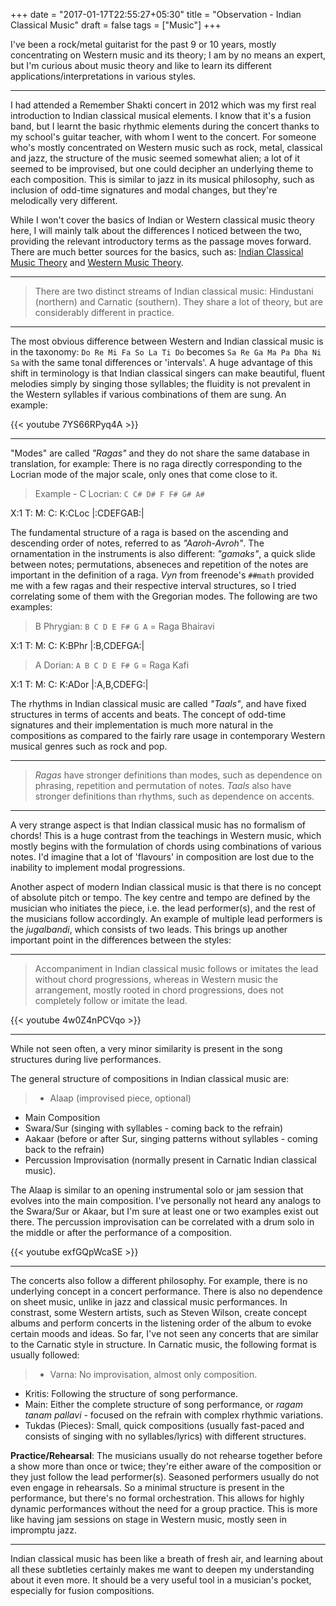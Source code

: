 +++
date = "2017-01-17T22:55:27+05:30"
title = "Observation - Indian Classical Music"
draft = false
tags = ["Music"]
+++

I've been a rock/metal guitarist for the past 9 or 10 years, mostly concentrating on Western music and its theory; I am by no means an expert, but I'm curious about music theory and like to learn its different applications/interpretations in various styles.

---

I had attended a Remember Shakti concert in 2012 which was my first real introduction to Indian classical musical elements. I know that it's a fusion band, but I learnt the basic rhythmic elements during the concert thanks to my school's guitar teacher, with whom I went to the concert. For someone who's mostly concentrated on Western music such as rock, metal, classical and jazz, the structure of the music seemed somewhat alien; a lot of it seemed to be improvised, but one could decipher an underlying theme to each composition. This is similar to jazz in its musical philosophy, such as inclusion of odd-time signatures and modal changes, but they're melodically very different.

While I won't cover the basics of Indian or Western classical music theory here, I will mainly talk about the differences I noticed between the two, providing the relevant introductory terms as the passage moves forward. There are much better sources for the basics, such as: [Indian Classical Music Theory](http://raag-hindustani.com/) and [Western Music Theory](https://www.8notes.com/school/theory/staff_clefs_ledger_lines.asp?pageno=3).

---

> There are two distinct streams of Indian classical music: Hindustani (northern) and Carnatic (southern). They share a lot of theory, but are considerably different in practice.

---

The most obvious difference between Western and Indian classical music is in the taxonomy: `Do Re Mi Fa So La Ti Do` becomes `Sa Re Ga Ma Pa Dha Ni Sa` with the same tonal differences or 'intervals'. A huge advantage of this shift in terminology is that Indian classical singers can make beautiful, fluent melodies simply by singing those syllables; the fluidity is not prevalent in the Western syllables if various combinations of them are sung. An example:

{{< youtube 7YS66RPyq4A >}}

---

"Modes" are called *"Ragas"* and they do not share the same database in translation, for example: There is no raga directly corresponding to the Locrian mode of the major scale, only ones that come close to it. 

> Example - C Locrian: `C C# D# F F# G# A#`

<p>X:1
T:
M:
C:
K:CLoc
|:CDEFGAB:|
</p>

The fundamental structure of a raga is based on the ascending and descending order of notes, referred to as *"Aaroh-Avroh"*. The ornamentation in the instruments is also different: *"gamaks"*, a quick slide between notes; permutations, abseneces and repetition of the notes are important in the definition of a raga. *Vyn* from freenode's `##math` provided me with a few ragas and their respective interval structures, so I tried correlating some of them with the Gregorian modes. The following are two examples:

> B Phrygian: `B C D E F# G A` = Raga Bhairavi

<p>
X:1
T:
M:
C:
K:BPhr
|:B,CDEFGA:|
</p>

> A Dorian: `A B C D E F# G` = Raga Kafi

<p>
X:1
T:
M:
C:
K:ADor
|:A,B,CDEFG:|
</p>


The rhythms in Indian classical music are called *"Taals"*, and have fixed structures in terms of accents and beats. The concept of odd-time signatures and their implementation is much more natural in the compositions as compared to the fairly rare usage in contemporary Western musical genres such as rock and pop.

---

> *Ragas* have stronger definitions than modes, such as dependence on phrasing, repetition and permutation of notes. *Taals* also have stronger definitions than rhythms, such as dependence on accents.

---

A very strange aspect is that Indian classical music has no formalism of chords! This is a huge contrast from the teachings in Western music, which mostly begins with the formulation of chords using combinations of various notes. I'd imagine that a lot of 'flavours' in composition are lost due to the inability to implement modal progressions.

Another aspect of modern Indian classical music is that there is no concept of absolute pitch or tempo. The key centre and tempo are defined by the musician who initiates the piece, i.e. the lead performer(s), and the rest of the musicians follow accordingly. An example of multiple lead performers is the *jugalbandi*, which consists of two leads. This brings up another important point in the differences between the styles: 

---

> Accompaniment in Indian classical music follows or imitates the lead without chord progressions, whereas in Western music the arrangement, mostly rooted in chord progressions, does not completely follow or imitate the lead.

{{< youtube 4w0Z4nPCVqo >}}

---

While not seen often, a very minor similarity is present in the song structures during live performances.

The general structure of compositions in Indian classical music are: 

> * Alaap (improvised piece, optional)
* Main Composition
* Swara/Sur (singing with syllables - coming back to the refrain)
* Aakaar (before or after Sur, singing patterns without syllables - coming back to the refrain)
* Percussion Improvisation (normally present in Carnatic Indian classical music).

The Alaap is similar to an opening instrumental solo or jam session that evolves into the main composition. I've personally not heard any analogs to the Swara/Sur or Akaar, but I'm sure at least one or two examples exist out there. The percussion improvisation can be correlated with a drum solo in the middle or after the performance of a composition.

{{< youtube exfGQpWcaSE >}}

---

The concerts also follow a different philosophy. For example, there is no underlying concept in a concert performance. There is also no dependence on sheet music, unlike in jazz and classical music performances. In constrast, some Western artists, such as Steven Wilson, create concept albums and perform concerts in the listening order of the album to evoke certain moods and ideas. So far, I've not seen any concerts that are similar to the Carnatic style in structure. In Carnatic music, the following format is usually followed:

> * Varna: No improvisation, almost only composition.
* Kritis: Following the structure of song performance.
* Main: Either the complete structure of song performance, or *ragam tanam pallavi* - focused on the refrain with complex rhythmic variations.
* Tukdas (Pieces): Small, quick compositions (usually fast-paced and consists of singing with no syllables/lyrics) with different structures.

**Practice/Rehearsal**: The musicians usually do not rehearse together before a show more than once or twice; they're either aware of the composition or they just follow the lead performer(s). Seasoned performers usually do not even engage in rehearsals. So a minimal structure is present in the performance, but there's no formal orchestration. This allows for highly dynamic performances without the need for a group practice. This is more like having jam sessions on stage in Western music, mostly seen in impromptu jazz.

---

Indian classical music has been like a breath of fresh air, and learning about all these subtleties certainly makes me want to deepen my understanding about it even more. It should be a very useful tool in a musician's pocket, especially for fusion compositions.



